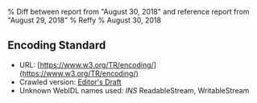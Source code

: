 % Diff between report from "August 30, 2018" and reference report from "August 29, 2018"
% Reffy
% August 30, 2018

## Encoding Standard

- URL: [https://www.w3.org/TR/encoding/](https://www.w3.org/TR/encoding/)
- Crawled version: [Editor's Draft](https://encoding.spec.whatwg.org/)
- Unknown WebIDL names used: *INS* ReadableStream, WritableStream


